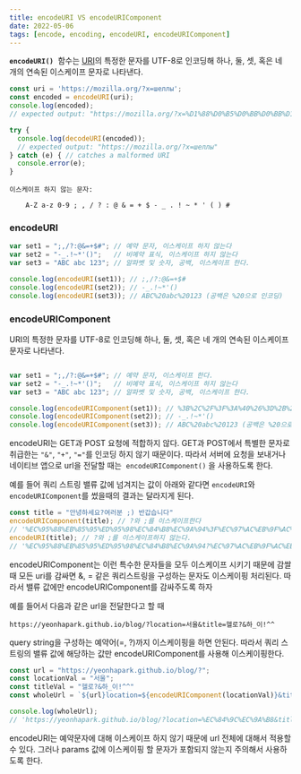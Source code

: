 ```yaml
---
title: encodeURI VS encodeURIComponent
date: 2022-05-06
tags: [encode, encoding, encodeURI, encodeURIComponent]
---
```


**`encodeURI()`**
 함수는 [URI](https://developer.mozilla.org/ko/docs/Glossary/URI)의 특정한 문자를 UTF-8로 인코딩해 하나, 둘, 셋, 혹은 네 개의 연속된 이스케이프 문자로 나타낸다. 

```jsx
const uri = 'https://mozilla.org/?x=шеллы';
const encoded = encodeURI(uri);
console.log(encoded);
// expected output: "https://mozilla.org/?x=%D1%88%D0%B5%D0%BB%D0%BB%D1%8B"

try {
  console.log(decodeURI(encoded));
  // expected output: "https://mozilla.org/?x=шеллы"
} catch (e) { // catches a malformed URI
  console.error(e);
}
```

```
이스케이프 하지 않는 문자:

    A-Z a-z 0-9 ; , / ? : @ & = + $ - _ . ! ~ * ' ( ) #
```

### encodeURI

```jsx
var set1 = ";,/?:@&=+$#"; // 예약 문자, 이스케이프 하지 않는다
var set2 = "-_.!~*'()";   // 비예약 표식, 이스케이프 하지 않는다
var set3 = "ABC abc 123"; // 알파벳 및 숫자, 공백, 이스케이프 한다.

console.log(encodeURI(set1)); // ;,/?:@&=+$#
console.log(encodeURI(set2)); // -_.!~*'()
console.log(encodeURI(set3)); // ABC%20abc%20123 (공백은 %20으로 인코딩)

```

### encodeURIComponent

URI의 특정한 문자를 UTF-8로 인코딩해 하나, 둘, 셋, 혹은 네 개의 연속된 이스케이프 문자로 나타낸다.

```jsx

var set1 = ";,/?:@&=+$#"; // 예약 문자, 이스케이프 한다.
var set2 = "-_.!~*'()";   // 비예약 표식, 이스케이프 하지 않는다
var set3 = "ABC abc 123"; // 알파벳 및 숫자, 공백, 이스케이프 한다.

console.log(encodeURIComponent(set1)); // %3B%2C%2F%3F%3A%40%26%3D%2B%24%23
console.log(encodeURIComponent(set2)); // -_.!~*'()
console.log(encodeURIComponent(set3)); // ABC%20abc%20123 (공백은 %20으로 인코딩)

```

encodeURI는 GET과 POST 요청에 적합하지 않다. GET과 POST에서 특별한 문자로 취급한는 `"&"`, `"+"`, `"="`를 인코딩 하지 않기 때문이다. 따라서 서버에 요청을 보내거나 네이티브 앱으로 url을 전달할 때는  `encodeURIComponent()` 을 사용하도록 한다.

예를 들어 쿼리 스트링 밸류 값에 넘겨지는 값이 아래와 같다면 `encodeURI`와 `encodeURIComponent`를 썼을때의 결과는 달라지게 된다.

```jsx
const title = "안녕하세요?여러분 ;) 반갑습니다"
encodeURIComponent(title); // ?와 ;를 이스케이프한다
// '%EC%95%88%EB%85%95%ED%95%98%EC%84%B8%EC%9A%94%3F%EC%97%AC%EB%9F%AC%EB%B6%84%20%3B)%20%EB%B0%98%EA%B0%91%EC%8A%B5%EB%8B%88%EB%8B%A4'
encodeURI(title); // ?와 ;를 이스케이프하지 않는다.
// '%EC%95%88%EB%85%95%ED%95%98%EC%84%B8%EC%9A%94?%EC%97%AC%EB%9F%AC%EB%B6%84%20;)%20%EB%B0%98%EA%B0%91%EC%8A%B5%EB%8B%88%EB%8B%A4'
```

encodeURIComponent는 이런 특수한 문자들을 모두 이스케이프 시키기 때문에 감쌀때 모든 uri를 감싸면 &, = 같은 쿼리스트링을 구성하는 문자도 이스케이핑 처리된다. 따라서 밸류 값에만 encodeURIComponent를 감싸주도록 하자

예를 들어서 다음과 같은 url을 전달한다고 할 때

```
https://yeonhapark.github.io/blog/?location=서울&title=헬로?&하_이!^^
```

query string을 구성하는 예약어(=, ?)까지 이스케이핑을 하면 안된다. 따라서 쿼리 스트링의 밸류 값에 해당하는 값만 encodeURIComponent를 사용해 이스케이핑한다.

```jsx
const url = "https://yeonhapark.github.io/blog/?";
const locationVal = "서울";
const titleVal = "헬로?&하_이!^^"
const wholeUrl = `${url}location=${encodeURIComponent(locationVal)}&title=${encodeURIComponent(titleVal)}`;

console.log(wholeUrl);
// 'https://yeonhapark.github.io/blog/?location=%EC%84%9C%EC%9A%B8&title=%ED%97%AC%EB%A1%9C%3F%26%ED%95%98_%EC%9D%B4!%5E%5E'
```

encodeURI는 예약문자에 대해 이스케이프 하지 않기 때문에 url 전체에 대해서 적용할 수 있다. 그러나 params 값에 이스케이핑 할 문자가 포함되지 않는지 주의해서 사용하도록 한다.